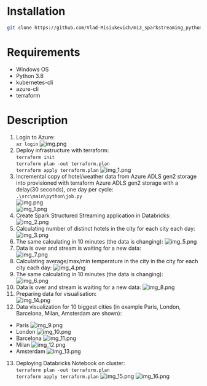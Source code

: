 # Installation
```bash
git clone https://github.com/Vlad-Misiukevich/m13_sparkstreaming_python_azure.git
```
# Requirements
* Windows OS
* Python 3.8
* kubernetes-cli
* azure-cli
* terraform
# Description
1. Login to Azure:  
`az login`
![img.png](images/az_login.png)
2. Deploy infrastructure with terraform:  
`terraform init`  
`terraform plan -out terraform.plan`  
`terraform apply terraform.plan`
![img_1.png](images/terraform.png)
3. Incremental copy of hotel/weather data from Azure ADLS gen2 storage into provisioned with terraform Azure ADLS gen2 storage with a delay(30 seconds), one day per cycle:  
`.\src\main\python\job.py`  
![img.png](images/img.png)  
![img_1.png](images/img_1.png)
4. Create Spark Structured Streaming application in Databricks:  
![img_2.png](images/img_2.png)
5. Calculating number of distinct hotels in the city for each city each day:  
![img_3.png](images/img_3.png)
6. The same calculating in 10 minutes (the data is changing):
![img_5.png](images/img_5.png)
7. Data is over and stream is waiting for a new data:  
![img_7.png](images/img_7.png)
8. Calculating average/max/min temperature in the city in the city for each city each day:
![img_4.png](images/img_4.png)  
9. The same calculating in 10 minutes (the data is changing):  
![img_6.png](images/img_6.png)
10. Data is over and stream is waiting for a new data: 
![img_8.png](images/img_8.png)
11. Preparing data for visualisation:  
![img_14.png](images/img_14.png)
12. Data visualization for 10 biggest cities (in example Paris, London, Barcelona, Milan, Amsterdam are shown):  
* Paris
![img_9.png](images/img_9.png)  
* London
![img_10.png](images/img_10.png)
* Barcelona
![img_11.png](images/img_11.png)
* Milan
![img_12.png](images/img_12.png)
* Amsterdam
![img_13.png](images/img_13.png)
13. Deploying Databricks Notebook on cluster:  
`terraform plan -out terraform.plan`  
`terraform apply terraform.plan` 
![img_15.png](images/img_15.png)
![img_16.png](images/img_16.png)

